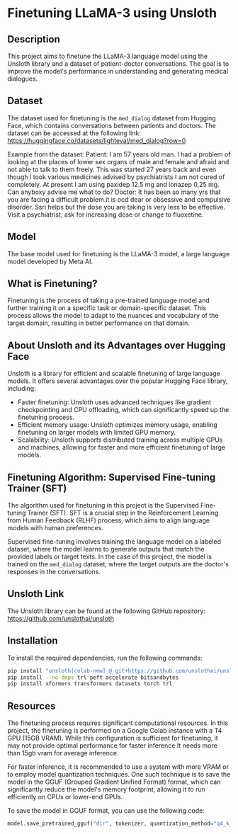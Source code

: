 
# Finetuning LLaMA-3 using Unsloth

## Description
This project aims to finetune the LLaMA-3 language model using the Unsloth library and a dataset of patient-doctor conversations. The goal is to improve the model's performance in understanding and generating medical dialogues.

## Dataset
The dataset used for finetuning is the `med_dialog` dataset from Hugging Face, which contains conversations between patients and doctors. The dataset can be accessed at the following link: https://huggingface.co/datasets/lighteval/med_dialog?row=0

Example from the dataset:
Patient: I am 57 years old man. I had a problem of looking at the places of lower sex organs of male and female and afraid and not able to talk to them freely. This was started 27 years back and even though I took various medicines advised by psychiatrists I am not cured of completely. At present I am using paxidep 12.5 mg and lonazep 0,25 mg. Can anyboxy advise me what to do?
Doctor: It has been so many yrs that you are facing a difficult problem.it is ocd dear or obsessive and compulsive disorder. Ssri helps but the dose you are taking is very less to be effective. Visit a psychiatrist, ask for increasing dose or change to fluoxetine.
## Model
The base model used for finetuning is the LLaMA-3 model, a large language model developed by Meta AI.

## What is Finetuning?
Finetuning is the process of taking a pre-trained language model and further training it on a specific task or domain-specific dataset. This process allows the model to adapt to the nuances and vocabulary of the target domain, resulting in better performance on that domain.

## About Unsloth and its Advantages over Hugging Face
Unsloth is a library for efficient and scalable finetuning of large language models. It offers several advantages over the popular Hugging Face library, including:

- Faster finetuning: Unsloth uses advanced techniques like gradient checkpointing and CPU offloading, which can significantly speed up the finetuning process.
- Efficient memory usage: Unsloth optimizes memory usage, enabling finetuning on larger models with limited GPU memory.
- Scalability: Unsloth supports distributed training across multiple GPUs and machines, allowing for faster and more efficient finetuning of large models.

## Finetuning Algorithm: Supervised Fine-tuning Trainer (SFT)
The algorithm used for finetuning in this project is the Supervised Fine-tuning Trainer (SFT). SFT is a crucial step in the Reinforcement Learning from Human Feedback (RLHF) process, which aims to align language models with human preferences.

Supervised fine-tuning involves training the language model on a labeled dataset, where the model learns to generate outputs that match the provided labels or target texts. In the case of this project, the model is trained on the `med_dialog` dataset, where the target outputs are the doctor's responses in the conversations.

## Unsloth Link
The Unsloth library can be found at the following GitHub repository: https://github.com/unslothai/unsloth

## Installation
To install the required dependencies, run the following commands:

```bash
pip install "unsloth[colab-new] @ git+https://github.com/unslothai/unsloth.git"
pip install --no-deps trl peft accelerate bitsandbytes
pip install xformers transformers datasets torch trl
```

## Resources
The finetuning process requires significant computational resources. In this project, the finetuning is performed on a Google Colab instance with a T4 GPU (15GB VRAM). While this configuration is sufficient for finetuning, it may not provide optimal performance for faster inference.It needs more than 15gb vram for average inference.

For faster inference, it is recommended to use a system with more VRAM or to employ model quantization techniques. One such technique is to save the model in the GGUF (Grouped Gradient Unified Format) format, which can significantly reduce the model's memory footprint, allowing it to run efficiently on CPUs or lower-end GPUs.

To save the model in GGUF format, you can use the following code:

```python
model.save_pretrained_gguf("dir", tokenizer, quantization_method="q4_k_m")
```
